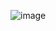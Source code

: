 ![image](https://user-images.githubusercontent.com/74396651/159851603-69630def-a607-45b6-8050-6e91aa688337.png)
